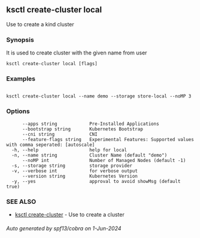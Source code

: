 ## ksctl create-cluster local

Use to create a kind cluster

### Synopsis

It is used to create cluster with the given name from user

```
ksctl create-cluster local [flags]
```

### Examples

```

ksctl create-cluster local --name demo --storage store-local --noMP 3

```

### Options

```
      --apps string            Pre-Installed Applications
      --bootstrap string       Kubernetes Bootstrap
      --cni string             CNI
      --feature-flags string   Experimental Features: Supported values with comma seperated: [autoscale]
  -h, --help                   help for local
  -n, --name string            Cluster Name (default "demo")
      --noMP int               Number of Managed Nodes (default -1)
  -s, --storage string         storage provider
  -v, --verbose int            for verbose output
      --version string         Kubernetes Version
  -y, --yes                    approval to avoid showMsg (default true)
```

### SEE ALSO

* [ksctl create-cluster](ksctl_create-cluster.md)	 - Use to create a cluster

###### Auto generated by spf13/cobra on 1-Jun-2024
